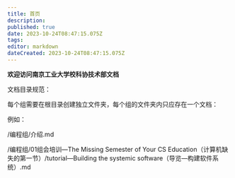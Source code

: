 ```yaml
---
title: 首页
description: 
published: true
date: 2023-10-24T08:47:15.075Z
tags: 
editor: markdown
dateCreated: 2023-10-24T08:47:15.075Z
---
```


**欢迎访问南京工业大学校科协技术部文档**

  文档目录规范：

每个组需要在根目录创建独立文件夹，每个组的文件夹内只应存在一个文档：

例如：

/编程组/介绍.md

/编程组/01组会培训—The Missing Semester of Your CS Education（计算机缺失的第一节）/tutorial—Building the systemic software（导览—构建软件系统）.md